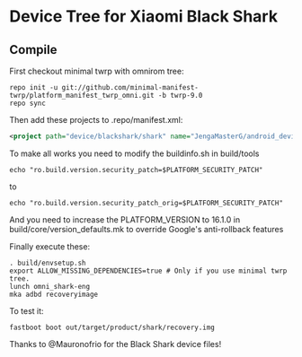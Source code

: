 # Device Tree for Xiaomi Black Shark

## Compile

First checkout minimal twrp with omnirom tree:

```
repo init -u git://github.com/minimal-manifest-twrp/platform_manifest_twrp_omni.git -b twrp-9.0
repo sync
```

Then add these projects to .repo/manifest.xml:

```xml
<project path="device/blackshark/shark" name="JengaMasterG/android_device_blackshark_shark" remote="github" revision="android-9.0" />
```

To make all works you need to modify the buildinfo.sh in build/tools
```echo "ro.build.version.release=$PLATFORM_VERSION"
echo "ro.build.version.security_patch=$PLATFORM_SECURITY_PATCH"
```
to
```echo "ro.build.version.release_orig=$PLATFORM_VERSION"
echo "ro.build.version.security_patch_orig=$PLATFORM_SECURITY_PATCH"
```
And you need to increase the PLATFORM_VERSION to 16.1.0 in build/core/version_defaults.mk to override Google's anti-rollback features

Finally execute these:

```
. build/envsetup.sh
export ALLOW_MISSING_DEPENDENCIES=true # Only if you use minimal twrp tree.
lunch omni_shark-eng 
mka adbd recoveryimage 
```

To test it:

```
fastboot boot out/target/product/shark/recovery.img
```

Thanks to @Mauronofrio for the Black Shark device files!
